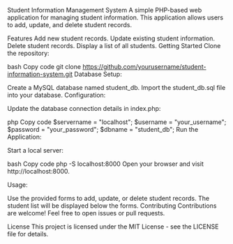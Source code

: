 Student Information Management System
A simple PHP-based web application for managing student information. This application allows users to add, update, and delete student records.

Features
Add new student records.
Update existing student information.
Delete student records.
Display a list of all students.
Getting Started
Clone the repository:

bash
Copy code
git clone https://github.com/yourusername/student-information-system.git
Database Setup:

Create a MySQL database named student_db.
Import the student_db.sql file into your database.
Configuration:

Update the database connection details in index.php:

php
Copy code
$servername = "localhost";
$username = "your_username";
$password = "your_password";
$dbname = "student_db";
Run the Application:

Start a local server:

bash
Copy code
php -S localhost:8000
Open your browser and visit http://localhost:8000.

Usage:

Use the provided forms to add, update, or delete student records.
The student list will be displayed below the forms.
Contributing
Contributions are welcome! Feel free to open issues or pull requests.

License
This project is licensed under the MIT License - see the LICENSE file for details.
